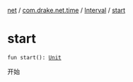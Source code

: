 [net](../../index.md) / [com.drake.net.time](../index.md) / [Interval](index.md) / [start](./start.md)

# start

`fun start(): `[`Unit`](https://kotlinlang.org/api/latest/jvm/stdlib/kotlin/-unit/index.html)

开始

